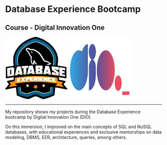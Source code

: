# Database Experience Bootcamp

## Course - Digital Innovation One 

<img src="https://github.com/raquelcolares/Database_Experience-DIO/blob/main/bootcamp%20image.webp" width="200" height="200">              <img src="https://github.com/raquelcolares/Database_Experience-DIO/blob/main/dio%20logo.jpg" width="200" height="200" >

-------

My repository shows my projects during the Database Experience bootcamp by Digital Innovation One (DIO). 

On this immersion, I improved on the main concepts of SQL and NoSQL databases, with educational experiences and exclusive mentorships on data modeling, DBMS, EER, architecture, queries, among others.

